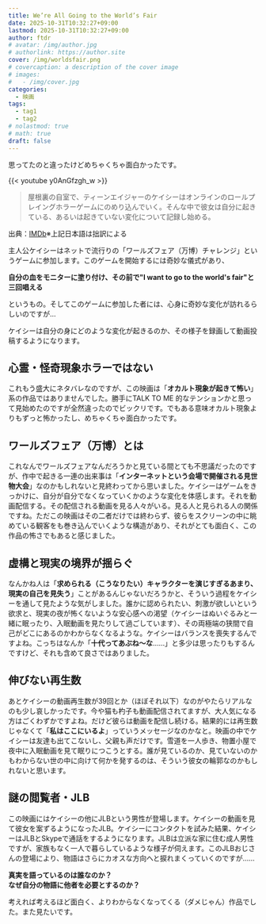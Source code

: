 ```yaml
---
title: We’re All Going to the World’s Fair
date: 2025-10-31T10:32:27+09:00
lastmod: 2025-10-31T10:32:27+09:00
author: ftdr
# avatar: /img/author.jpg
# authorlink: https://author.site
cover: /img/worldsfair.png
# covercaption: a description of the cover image
# images:
#   - /img/cover.jpg
categories:
  - 映画
tags:
  - tag1
  - tag2
# nolastmod: true
# math: true
draft: false
---
```


思ってたのと違ったけどめちゃくちゃ面白かったです。

<!--more-->

{{< youtube y0AnGfzgh_w >}}

>屋根裏の自室で、ティーンエイジャーのケイシーはオンラインのロールプレイングホラーゲームにのめり込んでいく。そんな中で彼女は自分に起きている、あるいは起きていない変化について記録し始める。

出典：[IMDb](https://www.imdb.com/title/tt13648224/)※上記日本語は拙訳による

主人公ケイシーはネットで流行りの「ワールズフェア（万博）チャレンジ」というゲームに参加します。このゲームを開始するには奇妙な儀式があり、

**自分の血をモニターに塗り付け、その前で"I want to go to the world's fair"と三回唱える**

というもの。そしてこのゲームに参加した者には、心身に奇妙な変化が訪れるらしいのですが…

ケイシーは自分の身にどのような変化が起きるのか、その様子を録画して動画投稿するようになります。


## 心霊・怪奇現象ホラーではない

これもう盛大にネタバレなのですが、この映画は「**オカルト現象が起きて怖い**」系の作品ではありませんでした。勝手にTALK TO ME 的なテンションかと思って見始めたのですが全然違ったのでビックリです。でもある意味オカルト現象よりもずっと怖かったし、めちゃくちゃ面白かったです。

## ワールズフェア（万博）とは

これなんでワールズフェアなんだろうかと見ている間とても不思議だったのですが、作中で起きる一連の出来事は「**インターネットという会場で開催される見世物大会**」なのかもしれないと見終わってから思いました。ケイシーはゲームをきっかけに、自分が自分でなくなっていくかのような変化を体感します。それを動画配信する。その配信される動画を見る人々がいる。見る人と見られる人の関係ですね。ただこの映画はその二者だけでは終わらず、彼らをスクリーンの中に眺めている観客をも巻き込んでいくような構造があり、それがとても面白く、この作品の怖さでもあると感じました。

## 虚構と現実の境界が揺らぐ

なんかね人は「**求められる（こうなりたい）キャラクターを演じすぎるあまり、現実の自己を見失う**」ことがあるんじゃないだろうかと、そういう過程をケイシーを通して見たような気がしました。誰かに認められたい、刺激が欲しいという欲求と、現実の夜が怖くないような安心感への渇望（ケイシーはぬいぐるみと一緒に眠ったり、入眠動画を見たりして過ごしています）、その両極端の狭間で自己がどこにあるのかわからなくなるような。ケイシーはバランスを喪失するんですよね。こっちはなんか「**十代ってあぶね〜な**……」と多少は思ったりもするんですけど、それも含めて良さではありました。

## 伸びない再生数

あとケイシーの動画再生数が39回とか（ほぼそれ以下）なのがやたらリアルなのも少し哀しかったです。今や猫も杓子も動画配信されてますが、大人気になる方はごくわずかですよね。だけど彼らは動画を配信し続ける。結果的には再生数じゃなくて「**私はここにいるよ**」っていうメッセージなのかなと。映画の中でケイシーは友達も出てこないし、父親も声だけです。雪道を一人歩き、物置小屋で夜中に入眠動画を見て眠りにつこうとする。誰が見ているのか、見ていないのかもわからない世の中に向けて何かを発するのは、そういう彼女の輪郭なのかもしれないと思います。

## 謎の閲覧者・JLB

この映画にはケイシーの他にJLBという男性が登場します。ケイシーの動画を見て彼女を案ずるようになったJLB。ケイシーにコンタクトを試みた結果、ケイシーはJLBとSkypeで通話をするようになります。JLBは立派な家に住む成人男性ですが、家族もなく一人で暮らしているような様子が伺えます。このJLBおじさんの登場により、物語はさらにカオスな方向へと捩れまくっていくのですが……

**真実を語っているのは誰なのか？**  
**なぜ自分の物語に他者を必要とするのか？**

考えれば考えるほど面白く、よりわからなくなってくる（ダメじゃん）作品でした。また見たいです。

